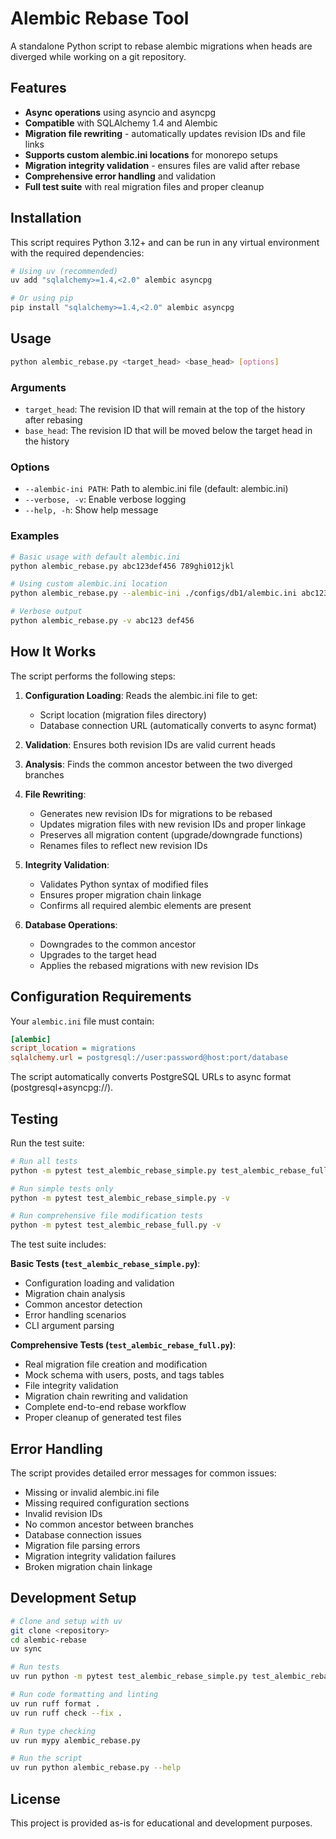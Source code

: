 # Alembic Rebase Tool

A standalone Python script to rebase alembic migrations when heads are diverged while working on a git repository.

## Features

- **Async operations** using asyncio and asyncpg
- **Compatible** with SQLAlchemy 1.4 and Alembic
- **Migration file rewriting** - automatically updates revision IDs and file links
- **Supports custom alembic.ini locations** for monorepo setups  
- **Migration integrity validation** - ensures files are valid after rebase
- **Comprehensive error handling** and validation
- **Full test suite** with real migration files and proper cleanup

## Installation

This script requires Python 3.12+ and can be run in any virtual environment with the required dependencies:

```bash
# Using uv (recommended)
uv add "sqlalchemy>=1.4,<2.0" alembic asyncpg

# Or using pip
pip install "sqlalchemy>=1.4,<2.0" alembic asyncpg
```

## Usage

```bash
python alembic_rebase.py <target_head> <base_head> [options]
```

### Arguments

- `target_head`: The revision ID that will remain at the top of the history after rebasing
- `base_head`: The revision ID that will be moved below the target head in the history

### Options

- `--alembic-ini PATH`: Path to alembic.ini file (default: alembic.ini)
- `--verbose, -v`: Enable verbose logging
- `--help, -h`: Show help message

### Examples

```bash
# Basic usage with default alembic.ini
python alembic_rebase.py abc123def456 789ghi012jkl

# Using custom alembic.ini location
python alembic_rebase.py --alembic-ini ./configs/db1/alembic.ini abc123 def456

# Verbose output
python alembic_rebase.py -v abc123 def456
```

## How It Works

The script performs the following steps:

1. **Configuration Loading**: Reads the alembic.ini file to get:
   - Script location (migration files directory)
   - Database connection URL (automatically converts to async format)

2. **Validation**: Ensures both revision IDs are valid current heads

3. **Analysis**: Finds the common ancestor between the two diverged branches

4. **File Rewriting**: 
   - Generates new revision IDs for migrations to be rebased
   - Updates migration files with new revision IDs and proper linkage
   - Preserves all migration content (upgrade/downgrade functions)
   - Renames files to reflect new revision IDs

5. **Integrity Validation**:
   - Validates Python syntax of modified files
   - Ensures proper migration chain linkage
   - Confirms all required alembic elements are present

6. **Database Operations**:
   - Downgrades to the common ancestor
   - Upgrades to the target head
   - Applies the rebased migrations with new revision IDs

## Configuration Requirements

Your `alembic.ini` file must contain:

```ini
[alembic]
script_location = migrations
sqlalchemy.url = postgresql://user:password@host:port/database
```

The script automatically converts PostgreSQL URLs to async format (postgresql+asyncpg://).

## Testing

Run the test suite:

```bash
# Run all tests
python -m pytest test_alembic_rebase_simple.py test_alembic_rebase_full.py -v

# Run simple tests only
python -m pytest test_alembic_rebase_simple.py -v

# Run comprehensive file modification tests
python -m pytest test_alembic_rebase_full.py -v
```

The test suite includes:

**Basic Tests (`test_alembic_rebase_simple.py`)**:
- Configuration loading and validation
- Migration chain analysis
- Common ancestor detection
- Error handling scenarios
- CLI argument parsing

**Comprehensive Tests (`test_alembic_rebase_full.py`)**:
- Real migration file creation and modification
- Mock schema with users, posts, and tags tables
- File integrity validation
- Migration chain rewriting and validation
- Complete end-to-end rebase workflow
- Proper cleanup of generated test files

## Error Handling

The script provides detailed error messages for common issues:

- Missing or invalid alembic.ini file
- Missing required configuration sections
- Invalid revision IDs
- No common ancestor between branches
- Database connection issues
- Migration file parsing errors
- Migration integrity validation failures
- Broken migration chain linkage

## Development Setup

```bash
# Clone and setup with uv
git clone <repository>
cd alembic-rebase
uv sync

# Run tests
uv run python -m pytest test_alembic_rebase_simple.py test_alembic_rebase_full.py -v

# Run code formatting and linting
uv run ruff format .
uv run ruff check --fix .

# Run type checking
uv run mypy alembic_rebase.py

# Run the script
uv run python alembic_rebase.py --help
```

## License

This project is provided as-is for educational and development purposes.